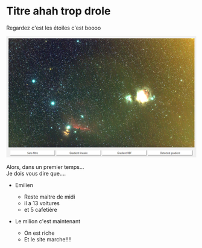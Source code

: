 # Titre ahah trop drole

Regardez c'est les étoiles c'est boooo

![Ceci est une image](./img/test.png)

Alors, dans un premier temps...  
Je dois vous dire que....

- Emilien
    - Reste maitre de midi
    - il a 13 voitures
    - et 5 cafetière

- Le milion c'est maintenant
    - On est riche
    - Et le site marche!!!!
